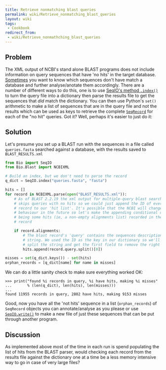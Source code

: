 ```yaml
---
title: Retrieve nonmatching blast queries
permalink: wiki/Retrieve_nonmatching_blast_queries
layout: wiki
tags:
 - Cookbook
redirect_from:
 - wiki/Retrieve_nonmathching_blast_queries
---
```


Problem
-------

The XML output of NCBI's stand alone BLAST programs does not include
information on query sequences that have 'no hits' in the target
database. [Sometimes](https://redmine.open-bio.org/issues/2821)
you want to know which sequences don't have match a database and further
analyse/anotate them accordingly. There are a number of different ways
to do this, one is to use [SeqIO's method `.index()`](SeqIO "wikilink") to
turn the query file into a dictionary then parse the results file to get
the sequences that *did* match the dictionary. You can then use Python's
`set()` arithmetic to make a list of sequences that are in the query file
and not the results which can be used as keys to retrieve the complete
[`SeqRecord`](SeqRecord "wikilink") for each of the "no hit" queries. Got
it? Well, perhaps it's easier to just do it:

Solution
--------

Let's presume you set up a BLAST run with the sequences in a file called
`queries.fasta` searched against a database, with the results saved to
`BLAST_RESULTS.xml`

``` python
from Bio import SeqIO
from Bio.Blast import NCBIXML

# Build an index, but we don't need to parse the record
q_dict = SeqIO.index("queries.fasta", "fasta")

hits = []
for record in NCBIXML.parse(open("BLAST_RESULTS.xml")):
    # As of BLAST 2.2.19 the xml output for multiple-query blast searches
    # skips queries with no hits so we could just append the ID of every blast
    # record to our 'hit list'. It's possible that the NCBI will change this
    # behaviour in the future so let's make the appending conditional on there
    # being some hits (ie, a non-empty alignments list) recorded in the blast
    # record

    if record.alignments:
        # The blast record's 'query' contains the sequences description as a
        # string. We used the ID as the key in our dictionary so we'll need to
        # split the string and get the first field to remove the right entries
        hits.append(record.query.split()[0])

misses = set(q_dict.keys()) - set(hits)
orphan_records = [q_dict[name] for name in misses]
```

We can do a little sanity check to make sure everything worked OK:

``` pycon
>>> print("found %i records in query, %i have hits, making %i misses"
...       % (len(q_dict), len(hits), len(misses)))
...
found 11955 records in query, 2802 have hits, making 9153 misses
```

Good, now you have all the 'not hits' sequence in a list
(`orphan_records`) of `SeqRecord` objects you can annotate/analyse as you
please or use [`SeqIO.write()`](SeqIO "wikilink") to make a new file of
just these sequences that can be put through another program.

Discussion
----------

As implemented above most of the time in each run is spend populating
the list of hits from the BLAST parser, would checking each record from
the results file against the dictionary one at a time be a less memory
intensive way to go in case of very large files?
